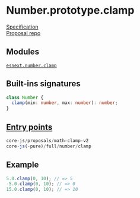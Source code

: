 # Number.prototype.clamp
[Specification](https://tc39.es/proposal-math-clamp/)\
[Proposal repo](https://github.com/tc39/proposal-math-clamp)

## Modules
[`esnext.number.clamp`](https://github.com/zloirock/core-js/blob/master/packages/core-js/modules/esnext.number.clamp.js)

## Built-ins signatures
```ts
class Number {
  clamp(min: number, max: number): number;
}
```

## [Entry points]({docs-version}/docs/usage#h-entry-points)
```ts
core-js/proposals/math-clamp-v2
core-js(-pure)/full/number/clamp
```

## Example
```js
5.0.clamp(0, 10); // => 5
-5.0.clamp(0, 10); // => 0
15.0.clamp(0, 10); // => 10
````
